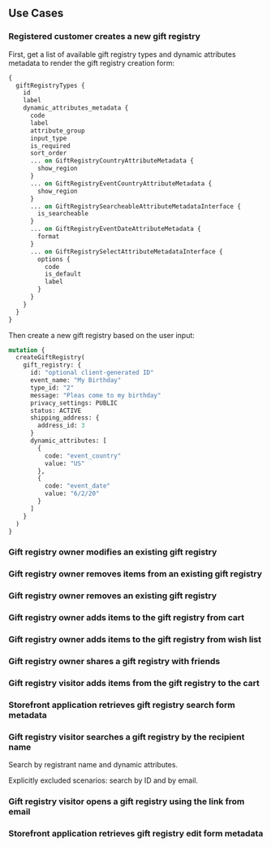 ## Use Cases

### Registered customer creates a new gift registry

First, get a list of available gift registry types and dynamic attributes metadata to render the gift registry creation form:
```graphql
{
  giftRegistryTypes {
    id
    label
    dynamic_attributes_metadata {
      code
      label
      attribute_group
      input_type
      is_required
      sort_order
      ... on GiftRegistryCountryAttributeMetadata {
        show_region
      }
      ... on GiftRegistryEventCountryAttributeMetadata {
        show_region
      }
      ... on GiftRegistrySearcheableAttributeMetadataInterface {
        is_searcheable
      }
      ... on GiftRegistryEventDateAttributeMetadata {
        format
      }
      ... on GiftRegistrySelectAttributeMetadataInterface {
        options {
          code
          is_default
          label
        }
      }
    }
  }
}
``` 

Then create a new gift registry based on the user input:
```graphql
mutation {
  createGiftRegistry(
    gift_registry: {
      id: "optional client-generated ID"
      event_name: "My Birthday"
      type_id: "2"
      message: "Pleas come to my birthday"
      privacy_settings: PUBLIC
      status: ACTIVE
      shipping_address: {
        address_id: 3
      }
      dynamic_attributes: [
        {
          code: "event_country"
          value: "US"
        },
        {
          code: "event_date"
          value: "6/2/20"
        }
      ]
    }
  )
}
```

### Gift registry owner modifies an existing gift registry

### Gift registry owner removes items from an existing gift registry

### Gift registry owner removes an existing gift registry

### Gift registry owner adds items to the gift registry from cart

### Gift registry owner adds items to the gift registry from wish list

### Gift registry owner shares a gift registry with friends

### Gift registry visitor adds items from the gift registry to the cart

### Storefront application retrieves gift registry search form metadata

### Gift registry visitor searches a gift registry by the recipient name

Search by registrant name and dynamic attributes.
 
Explicitly excluded scenarios: search by ID and by email. 

### Gift registry visitor opens a gift registry using the link from email

### Storefront application retrieves gift registry edit form metadata
